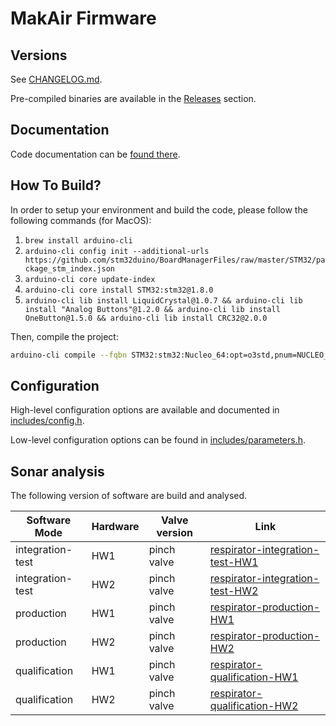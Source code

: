 # MakAir Firmware

## Versions

See [CHANGELOG.md](CHANGELOG.md).

Pre-compiled binaries are available in the [Releases](https://github.com/makers-for-life/makair-firmware/releases) section.

## Documentation

Code documentation can be [found there](https://makers-for-life.github.io/makair-firmware/files.html).

## How To Build?

In order to setup your environment and build the code, please follow the following commands (for MacOS):

1. `brew install arduino-cli`
2. `arduino-cli config init --additional-urls https://github.com/stm32duino/BoardManagerFiles/raw/master/STM32/package_stm_index.json`
3. `arduino-cli core update-index`
4. `arduino-cli core install STM32:stm32@1.8.0`
5. `arduino-cli lib install LiquidCrystal@1.0.7 && arduino-cli lib install "Analog Buttons"@1.2.0 && arduino-cli lib install OneButton@1.5.0 && arduino-cli lib install CRC32@2.0.0`

Then, compile the project:

```sh
arduino-cli compile --fqbn STM32:stm32:Nucleo_64:opt=o3std,pnum=NUCLEO_F411RE --verbose srcs/respirator.cpp --output output/respirator-production
```

## Configuration

High-level configuration options are available and documented in [includes/config.h](includes/config.h).

Low-level configuration options can be found in [includes/parameters.h](includes/parameters.h).

## Sonar analysis

The following version of software are build and analysed.

| Software Mode    | Hardware | Valve version | Link                                                                                                  |
| ---------------- | -------- | ------------- | ----------------------------------------------------------------------------------------------------- |
| integration-test | HW1      | pinch valve   | [respirator-integration-test-HW1](https://sonarcloud.io/dashboard?id=respirator-integration-test-HW1) |
| integration-test | HW2      | pinch valve   | [respirator-integration-test-HW2](https://sonarcloud.io/dashboard?id=respirator-integration-test-HW2) |
| production       | HW1      | pinch valve   | [respirator-production-HW1](https://sonarcloud.io/dashboard?id=respirator-production-HW1)             |
| production       | HW2      | pinch valve   | [respirator-production-HW2](https://sonarcloud.io/dashboard?id=respirator-production-HW2)             |
| qualification    | HW1      | pinch valve   | [respirator-qualification-HW1](https://sonarcloud.io/dashboard?id=respirator-qualification-HW1)       |
| qualification    | HW2      | pinch valve   | [respirator-qualification-HW2](https://sonarcloud.io/dashboard?id=respirator-qualification-HW2)       |
